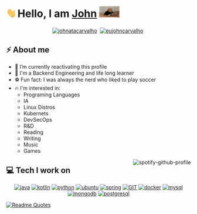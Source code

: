 <h1> <img src="assets/images/waving-hand-joypixels.gif" height="30px">Hello, I am <a href="https://github.com/johnatacarvalho">John</a> <img height="30px" src="assets/images/dog-laptop.gif"></h1>
</h1>

<p align="center">
<a href="https://www.linkedin.com/in/johnata-carvalho-3b634110/" target="blank"><img align="center" src="https://cdn.jsdelivr.net/npm/simple-icons@3.0.1/icons/linkedin.svg" alt="johnatacarvalho" height="30" width="30" /></a>&nbsp;
<a href="https://twitter.com/eujohncarvalho" target="blank"><img align="center" src="https://cdn.jsdelivr.net/npm/simple-icons@3.0.1/icons/twitter.svg" alt="eujohncarvalho" height="30" width="30" /></a>&nbsp;
</p>

## ⚡️ About me

- 🔭 I’m currently reactivating this profile
- 🏦 I'm a Backend Engineering and life long learner
- ⚽ Fun fact: I was always the nerd who liked to play soccer
- 🔥 I'm interested in:
    - Programing Languages
    - IA
    - Linux Distros
    - Kubernets
    - DevSecOps
    - R&D
    - Reading
    - Writing
    - Music
    - Games

<!-- [![spotify-github-profile](https://spotify-github-profile.vercel.app/api/view?uid=johnata&cover_image=true&theme=default&show_offline=false&background_color=121212)](https://spotify-github-profile.vercel.app/api/view?uid=johnata&redirect=true) -->

<a  align=right href="https://spotify-github-profile.vercel.app/api/view?uid=johnata&redirect=false" target="_blank"> <img align=right src="https://spotify-github-profile.vercel.app/api/view?uid=johnata&cover_image=true&theme=default&show_offline=false&background_color=121212" alt="spotify-github-profile"/> </a>

## 💻 Tech I work on

<p align="center">
      <a href="https://www.java.com"><img src="https://www.vectorlogo.zone/logos/java/java-icon.svg" alt="java" width="45" height="45"/></a>
      <a href="https://kotlinlang.org"><img src="https://www.vectorlogo.zone/logos/kotlinlang/kotlinlang-icon.svg" alt="kotlin" width="45" height="45"/></a> 
      <a href="https://www.python.org"><img src="https://www.vectorlogo.zone/logos/python/python-icon.svg" alt="python" width="45" height="45"/></a>
      <a href="https://ubuntu.com/"><img src="https://www.vectorlogo.zone/logos/ubuntu/ubuntu-icon.svg" alt="ubuntu" width="45" height="45"/></a>
      <a href="https://spring.io/"><img src="https://www.vectorlogo.zone/logos/springio/springio-icon.svg" alt="spring" width="45" height="45"/></a>
      <a href="https://git-scm.com/"><img src="https://www.vectorlogo.zone/logos/git-scm/git-scm-icon.svg" alt="GIT" width="45" height="45"/></a>
      <a href="https://www.docker.com/"><img src="https://www.vectorlogo.zone/logos/docker/docker-official.svg" alt="docker" width="45" height="45"/></a>
      <a href="https://www.mysql.com/"><img src="https://www.vectorlogo.zone/logos/mysql/mysql-icon.svg" alt="mysql" width="45" height="45"/></a>
      <a href="https://www.mongodb.com/"><img src="https://www.vectorlogo.zone/logos/mongodb/mongodb-icon.svg" alt="mongodb" width="45" height="45"/></a>
      <a href="https://www.postgresql.org/"><img src="https://www.vectorlogo.zone/logos/postgresql/postgresql-icon.svg" alt="postgresql" width="45" height="45"/></a>
</p>

[![Readme Quotes](https://quotes-github-readme.vercel.app/api?type=horizontal&theme=dracula)](https://github.com/piyushsuthar/github-readme-quotes)